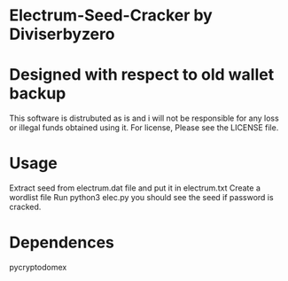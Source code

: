 # Electrum-Seed-Cracker by Diviserbyzero
# Designed with respect to old wallet backup

This software is distrubuted as is and i will not be responsible for any loss or illegal funds obtained using it.
For license,  Please see the LICENSE file.

Usage
===============
Extract seed from electrum.dat file and put it in electrum.txt
Create a wordlist file
Run python3 elec.py you should see the seed if password is cracked.

Dependences
============
pycryptodomex
